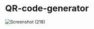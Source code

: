 # QR-code-generator






![Screenshot (218)](https://user-images.githubusercontent.com/101344389/195562421-5cdca397-4244-4ba0-9008-734322db74ce.png)
